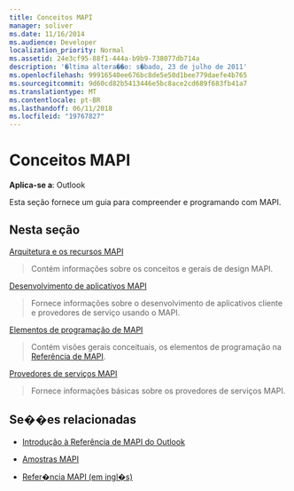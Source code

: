 ```yaml
---
title: Conceitos MAPI
manager: soliver
ms.date: 11/16/2014
ms.audience: Developer
localization_priority: Normal
ms.assetid: 24e3cf95-88f1-444a-b9b9-738077db714a
description: '�ltima altera��o: s�bado, 23 de julho de 2011'
ms.openlocfilehash: 99916540ee676bc8de5e50d1bee779daefe4b765
ms.sourcegitcommit: 9d60cd82b5413446e5bc8ace2cd689f683fb41a7
ms.translationtype: MT
ms.contentlocale: pt-BR
ms.lasthandoff: 06/11/2018
ms.locfileid: "19767827"
---
```

# <a name="mapi-concepts"></a>Conceitos MAPI

**Aplica-se a**: Outlook 
  
Esta seção fornece um guia para compreender e programando com MAPI.
  
## <a name="in-this-section"></a>Nesta seção

[Arquitetura e os recursos MAPI](mapi-features-and-architecture.md)
  
> Contém informações sobre os conceitos e gerais de design MAPI.
    
[Desenvolvimento de aplicativos MAPI](mapi-application-development.md)
  
> Fornece informações sobre o desenvolvimento de aplicativos cliente e provedores de serviço usando o MAPI.
    
[Elementos de programação de MAPI](mapi-programming-elements.md)
  
> Contém visões gerais conceituais, os elementos de programação na [Referência de MAPI](mapi-reference.md).
    
[Provedores de serviços MAPI](mapi-service-providers.md)
  
> Fornece informações básicas sobre os provedores de serviços MAPI.
    
## <a name="related-sections"></a>Se��es relacionadas

- [Introdução à Referência de MAPI do Outlook](getting-started-with-the-outlook-mapi-reference.md)
  
- [Amostras MAPI](mapi-samples.md)
  
- [Refer�ncia MAPI (em ingl�s)](mapi-reference.md)
  

